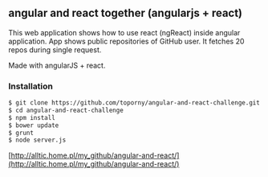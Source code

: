 ## angular and react together (angularjs + react) 
This web application shows how to use react (ngReact) inside angular application.
App shows public repositories of GitHub user.
It fetches 20 repos during single request.

Made with angularJS + react.

### Installation

```sh
$ git clone https://github.com/toporny/angular-and-react-challenge.git
$ cd angular-and-react-challenge
$ npm install
$ bower update
$ grunt
$ node server.js
```

[http://alltic.home.pl/my_github/angular-and-react/](http://alltic.home.pl/my_github/angular-and-react/)
